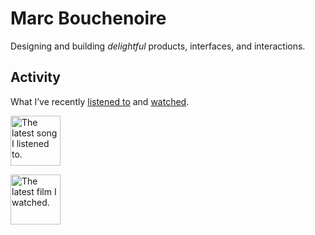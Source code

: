 # Marc Bouchenoire

Designing and building _delightful_ products, interfaces, and interactions.

## Activity

What I’ve recently [listened to](https://www.last.fm/user/marcbouchenoire) and [watched](https://letterboxd.com/marcbouchenoire/).

<p>
  <picture>
    <source media="(prefers-color-scheme: dark)" srcset="https://marcbouchenoire.com/api/widgets/song?dark">
    <img alt="The latest song I listened to." src="https://marcbouchenoire.com/api/widgets/song" height="80">
  </picture>
</p>

<p>
  <picture>
    <source media="(prefers-color-scheme: dark)" srcset="https://marcbouchenoire.com/api/widgets/film?dark">
    <img alt="The latest film I watched." src="https://marcbouchenoire.com/api/widgets/film" height="80">
  </picture>
</p> 

